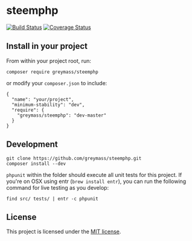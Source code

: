 # steemphp

[![Build Status](https://travis-ci.org/greymass/steemphp.svg?branch=master)](https://travis-ci.org/greymass/steemphp) [![Coverage Status](https://coveralls.io/repos/github/greymass/steemphp/badge.svg?branch=master)](https://coveralls.io/github/greymass/steemphp?branch=master)

## Install in your project

From within your project root, run:

```
composer require greymass/steemphp
```

or modify your `composer.json` to include:

```
{
  "name": "your/project",
  "minimum-stability": "dev",
  "require": {
    "greymass/steemphp": "dev-master"
  }
}
```

## Development


```
git clone https://github.com/greymass/steemphp.git
composer install --dev
```


`phpunit` within the folder should execute all unit tests for this project. If you're on OSX using entr (`brew install entr`), you can run the following command for live testing as you develop:

```
find src/ tests/ | entr -c phpunit
```

## License

This project is licensed under the [MIT license](LICENSE).
